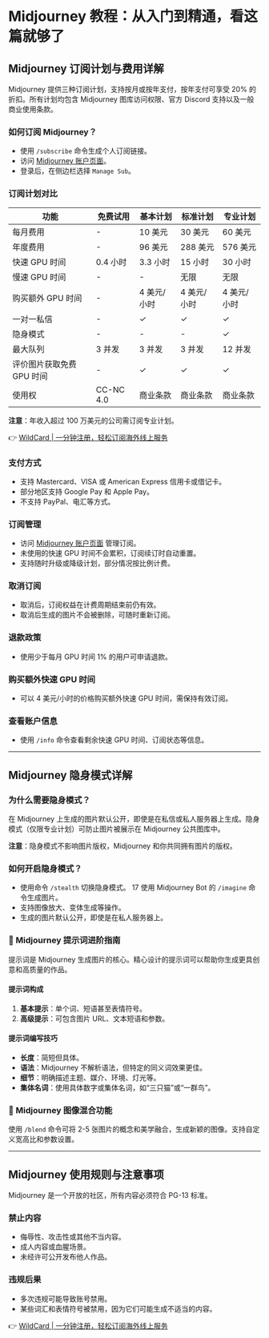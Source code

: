 # Midjourney 教程：从入门到精通，看这篇就够了

## Midjourney 订阅计划与费用详解

Midjourney 提供三种订阅计划，支持按月或按年支付，按年支付可享受 20% 的折扣。所有计划均包含 Midjourney 图库访问权限、官方 Discord 支持以及一般商业使用条款。

### 如何订阅 Midjourney？
- 使用 `/subscribe` 命令生成个人订阅链接。
- 访问 [Midjourney 账户页面](https://www.midjourney.com/account/)。
- 登录后，在侧边栏选择 `Manage Sub`。

### 订阅计划对比

| 功能                          | 免费试用 | 基本计划 | 标准计划 | 专业计划 |
|-------------------------------|----------|----------|----------|----------|
| 每月费用                      | -        | 10 美元  | 30 美元  | 60 美元  |
| 年度费用                      | -        | 96 美元  | 288 美元 | 576 美元 |
| 快速 GPU 时间                 | 0.4 小时 | 3.3 小时 | 15 小时  | 30 小时  |
| 慢速 GPU 时间                 | -        | -        | 无限     | 无限     |
| 购买额外 GPU 时间             | -        | 4 美元/小时 | 4 美元/小时 | 4 美元/小时 |
| 一对一私信                    | -        | ✓        | ✓        | ✓        |
| 隐身模式                      | -        | -        | -        | ✓        |
| 最大队列                      | 3 并发    | 3 并发    | 3 并发    | 12 并发   |
| 评价图片获取免费 GPU 时间     | -        | ✓        | ✓        | ✓        |
| 使用权                        | CC-NC 4.0 | 商业条款 | 商业条款 | 商业条款 |

**注意**：年收入超过 100 万美元的公司需订阅专业计划。

👉 [WildCard | 一分钟注册，轻松订阅海外线上服务](https://bbtdd.com/WildCard)

### 支付方式
- 支持 Mastercard、VISA 或 American Express 信用卡或借记卡。
- 部分地区支持 Google Pay 和 Apple Pay。
- 不支持 PayPal、电汇等方式。

### 订阅管理
- 访问 [Midjourney 账户页面](https://www.midjourney.com/account/) 管理订阅。
- 未使用的快速 GPU 时间不会累积，订阅续订时自动重置。
- 支持随时升级或降级计划，部分情况按比例计费。

### 取消订阅
- 取消后，订阅权益在计费周期结束前仍有效。
- 取消后生成的图片不会被删除，可随时重新订阅。

### 退款政策
- 使用少于每月 GPU 时间 1% 的用户可申请退款。

### 购买额外快速 GPU 时间
- 可以 4 美元/小时的价格购买额外快速 GPU 时间，需保持有效订阅。

### 查看账户信息
- 使用 `/info` 命令查看剩余快速 GPU 时间、订阅状态等信息。

---

## Midjourney 隐身模式详解

### 为什么需要隐身模式？
在 Midjourney 上生成的图片默认公开，即使是在私信或私人服务器上生成。隐身模式（仅限专业计划）可防止图片被展示在 Midjourney 公共图库中。

**注意**：隐身模式不影响图片版权，Midjourney 和你共同拥有图片的版权。

### 如何开启隐身模式？
- 使用命令 `/stealth` 切换隐身模式。
17
使用 Midjourney Bot 的 `/imagine` 命令生成图片。
- 支持图像放大、变体生成等操作。
- 生成的图片默认公开，即使是在私人服务器上。

### 🎨 Midjourney 提示词进阶指南
提示词是 Midjourney 生成图片的核心。精心设计的提示词可以帮助你生成更具创意和高质量的作品。

#### 提示词构成
1. **基本提示**：单个词、短语甚至表情符号。
2. **高级提示**：可包含图片 URL、文本短语和参数。

#### 提示词编写技巧
- **长度**：简短但具体。
- **语法**：Midjourney 不解析语法，但特定的同义词效果更佳。
- **细节**：明确描述主题、媒介、环境、灯光等。
- **集体名词**：使用具体数字或集体名词，如“三只猫”或“一群鸟”。

### 🔄 Midjourney 图像混合功能
使用 `/blend` 命令可将 2-5 张图片的概念和美学融合，生成新颖的图像。支持自定义宽高比和参数设置。

---

## Midjourney 使用规则与注意事项
Midjourney 是一个开放的社区，所有内容必须符合 PG-13 标准。

### 禁止内容
- 侮辱性、攻击性或其他不当内容。
- 成人内容或血腥场景。
- 未经许可公开发布他人作品。

### 违规后果
- 多次违规可能导致账号禁用。
- 某些词汇和表情符号被禁用，因为它们可能生成不适当的内容。

👉 [WildCard | 一分钟注册，轻松订阅海外线上服务](https://bbtdd.com/WildCard)